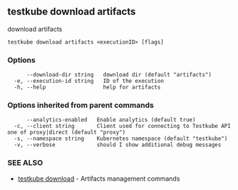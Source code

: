 ## testkube download artifacts

download artifacts

```
testkube download artifacts <executionID> [flags]
```

### Options

```
      --download-dir string   download dir (default "artifacts")
  -e, --execution-id string   ID of the execution
  -h, --help                  help for artifacts
```

### Options inherited from parent commands

```
      --analytics-enabled   Enable analytics (default true)
  -c, --client string       Client used for connecting to Testkube API one of proxy|direct (default "proxy")
  -s, --namespace string    Kubernetes namespace (default "testkube")
  -v, --verbose             should I show additional debug messages
```

### SEE ALSO

* [testkube download](testkube_download.md)	 - Artifacts management commands

